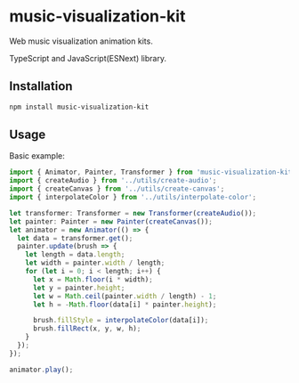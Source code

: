 # music-visualization-kit

Web music visualization animation kits.

TypeScript and JavaScript(ESNext) library.

## Installation

```sh
npm install music-visualization-kit
```

## Usage

Basic example:

```ts
import { Animator, Painter, Transformer } from 'music-visualization-kit';
import { createAudio } from '../utils/create-audio';
import { createCanvas } from '../utils/create-canvas';
import { interpolateColor } from '../utils/interpolate-color';

let transformer: Transformer = new Transformer(createAudio());
let painter: Painter = new Painter(createCanvas());
let animator = new Animator(() => {
  let data = transformer.get();
  painter.update(brush => {
    let length = data.length;
    let width = painter.width / length;
    for (let i = 0; i < length; i++) {
      let x = Math.floor(i * width);
      let y = painter.height;
      let w = Math.ceil(painter.width / length) - 1;
      let h = -Math.floor(data[i] * painter.height);

      brush.fillStyle = interpolateColor(data[i]);
      brush.fillRect(x, y, w, h);
    }
  });
});

animator.play();
```
